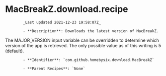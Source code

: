 # MacBreakZ.download.recipe

            _Last updated 2021-12-23 19:58:07Z_

            - **Description**: Downloads the latest version of MacBreakZ.

The MAJOR_VERSION input variable can be overridden to determine which version of the app is retrieved. The only possible value as of this writing is 5 (default).

            - **Identifier**: `com.github.homebysix.download.MacBreakZ`

            - **Parent Recipes**: `None`